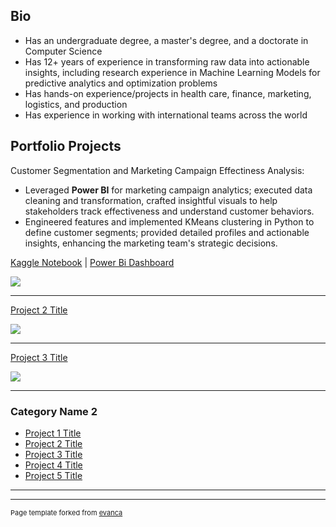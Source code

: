 ## Bio
- Has an undergraduate degree, a master's degree, and a doctorate in Computer Science
- Has 12+ years of experience in transforming raw data into actionable insights, including research experience in Machine Learning Models for predictive analytics and optimization problems
- Has hands-on experience/projects in health care, finance, marketing, logistics, and production
- Has experience in working with international teams across the world
  
## Portfolio Projects 

Customer Segmentation and Marketing Campaign Effectiness Analysis:
- Leveraged **Power BI** for marketing campaign analytics; executed data cleaning and transformation, crafted insightful visuals to help stakeholders track effectiveness and understand customer behaviors.
- Engineered features and implemented KMeans clustering in Python to define customer segments; provided detailed profiles and actionable insights, enhancing the marketing team's strategic decisions.

[Kaggle Notebook](https://www.kaggle.com/code/murilozangari/customer-segmentation-eda-clustering) | [Power Bi Dashboard](https://app.powerbi.com/view?r=eyJrIjoiZmU1Mjc3YTMtMzU5NC00ZWNjLWI3YzQtYjc3OWZmMjM2ZGI3IiwidCI6IjU2MDA3ZmIyLWUzZjgtNDY5YS1iNTE3LWQzNjYyNDcyYWY3OSJ9)

<img src="images/dummy_thumbnail.jpg?raw=true"/>

---
[Project 2 Title](/pdf/sample_presentation.pdf)

<img src="images/dummy_thumbnail.jpg?raw=true"/>

---
[Project 3 Title](http://example.com/)

<img src="images/dummy_thumbnail.jpg?raw=true"/>

---

### Category Name 2

- [Project 1 Title](http://example.com/)
- [Project 2 Title](http://example.com/)
- [Project 3 Title](http://example.com/)
- [Project 4 Title](http://example.com/)
- [Project 5 Title](http://example.com/)

---




---
<p style="font-size:11px">Page template forked from <a href="https://github.com/evanca/quick-portfolio">evanca</a></p>
<!-- Remove above link if you don't want to attibute -->
